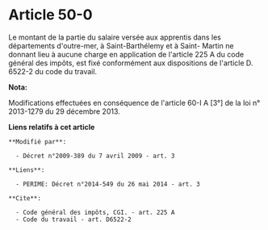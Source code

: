 # Article 50-0

Le montant de la partie du salaire versée aux apprentis dans les départements d'outre-mer, à Saint-Barthélemy et à Saint-
Martin ne donnant lieu à aucune charge en application de l'article 225 A du code général des impôts, est fixé conformément
aux dispositions de l'article D. 6522-2 du code du travail.

**Nota:**

Modifications effectuées en conséquence de l'article 60-I A [3°] de la loi n° 2013-1279 du 29 décembre 2013.

**Liens relatifs à cet article**

	**Modifié par**:

	  - Décret n°2009-389 du 7 avril 2009 - art. 3

	**Liens**:

	  - PERIME: Décret n°2014-549 du 26 mai 2014 - art. 3

	**Cite**:

	  - Code général des impôts, CGI. - art. 225 A
	  - Code du travail - art. D6522-2
